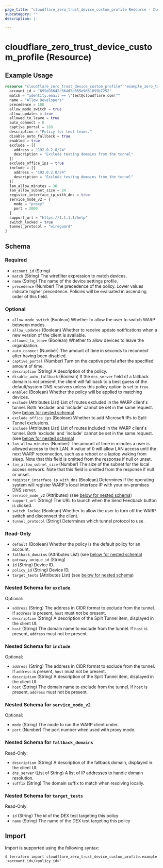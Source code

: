 ```yaml
---
page_title: "cloudflare_zero_trust_device_custom_profile Resource - Cloudflare"
subcategory: ""
description: |-
  
---
```


# cloudflare_zero_trust_device_custom_profile (Resource)



## Example Usage

```terraform
resource "cloudflare_zero_trust_device_custom_profile" "example_zero_trust_device_custom_profile" {
  account_id = "699d98642c564d2e855e9661899b7252"
  match = "identity.email == \"test@cloudflare.com\""
  name = "Allow Developers"
  precedence = 100
  allow_mode_switch = true
  allow_updates = true
  allowed_to_leave = true
  auto_connect = 0
  captive_portal = 180
  description = "Policy for test teams."
  disable_auto_fallback = true
  enabled = true
  exclude = [{
    address = "192.0.2.0/24"
    description = "Exclude testing domains from the tunnel"
  }]
  exclude_office_ips = true
  include = [{
    address = "192.0.2.0/24"
    description = "Exclude testing domains from the tunnel"
  }]
  lan_allow_minutes = 30
  lan_allow_subnet_size = 24
  register_interface_ip_with_dns = true
  service_mode_v2 = {
    mode = "proxy"
    port = 3000
  }
  support_url = "https://1.1.1.1/help"
  switch_locked = true
  tunnel_protocol = "wireguard"
}
```

<!-- schema generated by tfplugindocs -->
## Schema

### Required

- `account_id` (String)
- `match` (String) The wirefilter expression to match devices.
- `name` (String) The name of the device settings profile.
- `precedence` (Number) The precedence of the policy. Lower values indicate higher precedence. Policies will be evaluated in ascending order of this field.

### Optional

- `allow_mode_switch` (Boolean) Whether to allow the user to switch WARP between modes.
- `allow_updates` (Boolean) Whether to receive update notifications when a new version of the client is available.
- `allowed_to_leave` (Boolean) Whether to allow devices to leave the organization.
- `auto_connect` (Number) The amount of time in seconds to reconnect after having been disabled.
- `captive_portal` (Number) Turn on the captive portal after the specified amount of time.
- `description` (String) A description of the policy.
- `disable_auto_fallback` (Boolean) If the `dns_server` field of a fallback domain is not present, the client will fall back to a best guess of the default/system DNS resolvers unless this policy option is set to `true`.
- `enabled` (Boolean) Whether the policy will be applied to matching devices.
- `exclude` (Attributes List) List of routes excluded in the WARP client's tunnel. Both 'exclude' and 'include' cannot be set in the same request. (see [below for nested schema](#nestedatt--exclude))
- `exclude_office_ips` (Boolean) Whether to add Microsoft IPs to Split Tunnel exclusions.
- `include` (Attributes List) List of routes included in the WARP client's tunnel. Both 'exclude' and 'include' cannot be set in the same request. (see [below for nested schema](#nestedatt--include))
- `lan_allow_minutes` (Number) The amount of time in minutes a user is allowed access to their LAN. A value of 0 will allow LAN access until the next WARP reconnection, such as a reboot or a laptop waking from sleep. Note that this field is omitted from the response if null or unset.
- `lan_allow_subnet_size` (Number) The size of the subnet for the local access network. Note that this field is omitted from the response if null or unset.
- `register_interface_ip_with_dns` (Boolean) Determines if the operating system will register WARP's local interface IP with your on-premises DNS server.
- `service_mode_v2` (Attributes) (see [below for nested schema](#nestedatt--service_mode_v2))
- `support_url` (String) The URL to launch when the Send Feedback button is clicked.
- `switch_locked` (Boolean) Whether to allow the user to turn off the WARP switch and disconnect the client.
- `tunnel_protocol` (String) Determines which tunnel protocol to use.

### Read-Only

- `default` (Boolean) Whether the policy is the default policy for an account.
- `fallback_domains` (Attributes List) (see [below for nested schema](#nestedatt--fallback_domains))
- `gateway_unique_id` (String)
- `id` (String) Device ID.
- `policy_id` (String) Device ID.
- `target_tests` (Attributes List) (see [below for nested schema](#nestedatt--target_tests))

<a id="nestedatt--exclude"></a>
### Nested Schema for `exclude`

Optional:

- `address` (String) The address in CIDR format to exclude from the tunnel. If `address` is present, `host` must not be present.
- `description` (String) A description of the Split Tunnel item, displayed in the client UI.
- `host` (String) The domain name to exclude from the tunnel. If `host` is present, `address` must not be present.


<a id="nestedatt--include"></a>
### Nested Schema for `include`

Optional:

- `address` (String) The address in CIDR format to exclude from the tunnel. If `address` is present, `host` must not be present.
- `description` (String) A description of the Split Tunnel item, displayed in the client UI.
- `host` (String) The domain name to exclude from the tunnel. If `host` is present, `address` must not be present.


<a id="nestedatt--service_mode_v2"></a>
### Nested Schema for `service_mode_v2`

Optional:

- `mode` (String) The mode to run the WARP client under.
- `port` (Number) The port number when used with proxy mode.


<a id="nestedatt--fallback_domains"></a>
### Nested Schema for `fallback_domains`

Read-Only:

- `description` (String) A description of the fallback domain, displayed in the client UI.
- `dns_server` (List of String) A list of IP addresses to handle domain resolution.
- `suffix` (String) The domain suffix to match when resolving locally.


<a id="nestedatt--target_tests"></a>
### Nested Schema for `target_tests`

Read-Only:

- `id` (String) The id of the DEX test targeting this policy
- `name` (String) The name of the DEX test targeting this policy

## Import

Import is supported using the following syntax:

```shell
$ terraform import cloudflare_zero_trust_device_custom_profile.example '<account_id>/<policy_id>'
```
